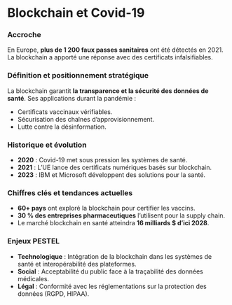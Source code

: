 # Blockchain et Covid-19

### **Accroche**

En Europe, **plus de 1 200 faux passes sanitaires** ont été détectés en 2021. La blockchain a apporté une réponse avec des certificats infalsifiables.

### **Définition et positionnement stratégique**

La blockchain garantit **la transparence et la sécurité des données de santé**. Ses applications durant la pandémie :

- Certificats vaccinaux vérifiables.
- Sécurisation des chaînes d’approvisionnement.
- Lutte contre la désinformation.

### **Historique et évolution**

- **2020** : Covid-19 met sous pression les systèmes de santé.
- **2021** : L’UE lance des certificats numériques basés sur blockchain.
- **2023** : IBM et Microsoft développent des solutions pour la santé.

### **Chiffres clés et tendances actuelles**

- **60+ pays** ont exploré la blockchain pour certifier les vaccins.
- **30 % des entreprises pharmaceutiques** l’utilisent pour la supply chain.
- Le marché blockchain en santé atteindra **16 milliards $ d’ici 2028**.

### **Enjeux PESTEL**

- **Technologique** : Intégration de la blockchain dans les systèmes de santé et interopérabilité des plateformes.
- **Social** : Acceptabilité du public face à la traçabilité des données médicales.
- **Légal** : Conformité avec les réglementations sur la protection des données (RGPD, HIPAA).

